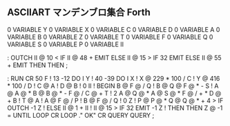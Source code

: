 ## ASCIIART マンデンブロ集合 Forth

0 VARIABLE Y
0 VARIABLE X
0 VARIABLE C
0 VARIABLE D
0 VARIABLE A
0 VARIABLE B
0 VARIABLE Z
0 VARIABLE T
0 VARIABLE F
0 VARIABLE Q
0 VARIABLE S
0 VARIABLE P
0 VARIABLE II

: OUTCH
  II @ 10 < IF
    II @ 48 + EMIT
  ELSE
    II @ 15 > IF
     32 EMIT
    ELSE
      II @ 55 + EMIT
    THEN
   THEN
; 

: RUN
  CR
  50 F !
  13 -12 DO I Y !
    40 -39 DO I X !
      X @ 229 * 100 / C !
      Y @ 416 * 100 / D !
      C @ A !
      D @ B !
      0 II !
      BEGIN
        B @ F @ / Q !
        B @ Q @ F @ * - S !
        A @ A @ * B @ B @ * - F @ / C @ + T !
        2 A @ Q @ * A @ S @ * F @ / + * D @ + B !
        T @ A !
        A @ F @ / P !
        B @ F @ / Q !
        0 Z !
        P @ P @ * Q @ Q @ * + 4 > IF
          OUTCH
          -1 Z !
        ELSE
          II @ 1 + II !
          II @ 15 > IF
              32 EMIT
              -1 Z !
          THEN
        THEN
        Z @ -1 =
      UNTIL
    LOOP
    CR
  LOOP
  ." OK" CR QUERY QUERY
;

